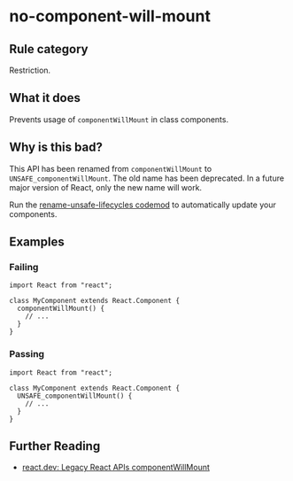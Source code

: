 # no-component-will-mount

## Rule category

Restriction.

## What it does

Prevents usage of `componentWillMount` in class components.

## Why is this bad?

This API has been renamed from `componentWillMount` to `UNSAFE_componentWillMount`. The old name has been deprecated. In a future major version of React, only the new name will work.

Run the [rename-unsafe-lifecycles codemod](https://github.com/reactjs/react-codemod#rename-unsafe-lifecycles) to automatically update your components.

## Examples

### Failing

```tsx
import React from "react";

class MyComponent extends React.Component {
  componentWillMount() {
    // ...
  }
}
```

### Passing

```tsx
import React from "react";

class MyComponent extends React.Component {
  UNSAFE_componentWillMount() {
    // ...
  }
}
```

## Further Reading

- [react.dev: Legacy React APIs componentWillMount](https://react.dev/reference/react/Component#componentwillmount)

